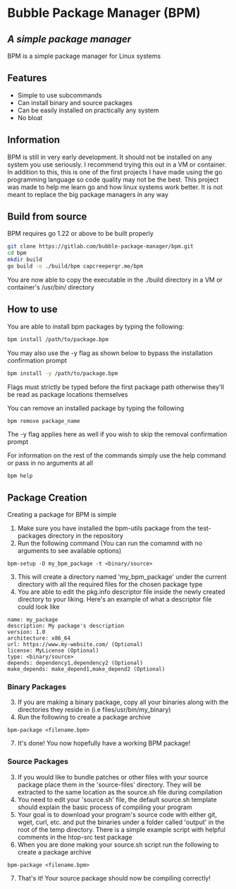 # Bubble Package Manager (BPM)
## _A simple package manager_

BPM is a simple package manager for Linux systems

## Features
- Simple to use subcommands
- Can install binary and source packages
- Can be easily installed on practically any system
- No bloat

## Information

BPM is still in very early development. It should not be installed on any system you use seriously. I recommend trying this out in a VM or container. In addition to this, this is one of the first projects I have made using the go programming language so code quality may not be the best. This project was made to help me learn go and how linux systems work better. It is not meant to replace the big package managers in any way

## Build from source

BPM requires go 1.22 or above to be built properly

```sh
git clone https://gitlab.com/bubble-package-manager/bpm.git
cd bpm
mkdir build
go build -o ./build/bpm capcreepergr.me/bpm
```
You are now able to copy the executable in the ./build directory in a VM or container's /usr/bin/ directory

## How to use

You are able to install bpm packages by typing the following:
```sh
bpm install /path/to/package.bpm
```
You may also use the -y flag as shown below to bypass the installation confirmation prompt
```sh
bpm install -y /path/to/package.bpm
```
Flags must strictly be typed before the first package path otherwise they'll be read as package locations themselves

You can remove an installed package by typing the following
```sh
bpm remove package_name
```
The -y flag applies here as well if you wish to skip the removal confirmation prompt

For information on the rest of the commands simply use the help command or pass in no arguments at all
```
bpm help
```

## Package Creation

Creating a package for BPM is simple

1) Make sure you have installed the bpm-utils package from the test-packages directory in the repository
2) Run the following command (You can run the comamnd with no arguments to see available options)
```
bpm-setup -D my_bpm_package -t <binary/source>
```
3) This will create a directory named 'my_bpm_package' under the current directory with all the required files for the chosen package type
4) You are able to edit the pkg.info descriptor file inside the newly created directory to your liking. Here's an example of what a descriptor  file could look like
```
name: my_package
description: My package's description
version: 1.0
architecture: x86_64
url: https://www.my-website.com/ (Optional)
license: MyLicense (Optional)
type: <binary/source>
depends: dependency1,dependency2 (Optional)
make_depends: make_depend1,make_depend2 (Optional)
```
### Binary Packages
3) If you are making a binary package, copy all your binaries along with the directories they reside in (i.e files/usr/bin/my_binary)
6) Run the following to create a package archive
```
bpm-package <filename.bpm>
```
7) It's done! You now hopefully have a working BPM package!
### Source Packages
3) If you would like to bundle patches or other files with your source package place them in the 'source-files' directory. They will be extracted to the same location as the source.sh file during compilation
4) You need to edit your 'source.sh' file, the default source.sh template should explain the basic process of compiling your program
5) Your goal is to download your program's source code with either git, wget, curl, etc. and put the binaries under a folder called 'output' in the root of the temp directory. There is a simple example script with helpful comments in the htop-src test package
6) When you are done making your source.sh script run the following to create a package archive
```
bpm-package <filename.bpm>
```
7) That's it! Your source package should now be compiling correctly!